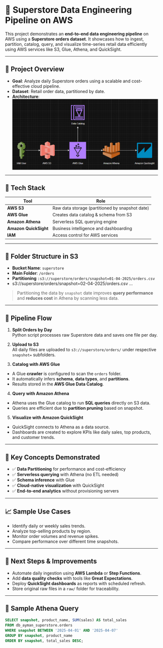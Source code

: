 # 🛒 Superstore Data Engineering Pipeline on AWS

This project demonstrates an **end-to-end data engineering pipeline** on AWS using a **Superstore orders dataset**. It showcases how to ingest, partition, catalog, query, and visualize time-series retail data efficiently using AWS services like S3, Glue, Athena, and QuickSight.

---

## 🚀 Project Overview

- **Goal**: Analyze daily Superstore orders using a scalable and cost-effective cloud pipeline.
- **Dataset**: Retail order data, partitioned by date.
- **Architecture**:  
  ![AWS Pipeline Diagram](docs/super-store-end-to-end.png)

---

## 🧰 Tech Stack

| Tool               | Role                                          |
|--------------------|-----------------------------------------------|
| **AWS S3**         | Raw data storage (partitioned by snapshot date) |
| **AWS Glue**       | Creates data catalog & schema from S3        |
| **Amazon Athena**  | Serverless SQL querying engine                |
| **Amazon QuickSight** | Business intelligence and dashboarding   |
| **IAM**            | Access control for AWS services               |

---

## 📁 Folder Structure in S3

- **Bucket Name**: `superstore`
- **Main Folder**: `/orders`
- **Partitioning** `:s3://superstore/orders/snapshot=01-04-2025/orders.csv`
- s3://superstore/orders/snapshot=02-04-2025/orders.csv ...
  
> Partitioning the data by `snapshot` date improves **query performance** and **reduces cost** in Athena by scanning less data.

---

## 🔄 Pipeline Flow

1. **Split Orders by Day**  
 Python script processes raw Superstore data and saves one file per day.

2. **Upload to S3**  
 All daily files are uploaded to `s3://superstore/orders/` under respective `snapshot=` subfolders.

3. **Catalog with AWS Glue**  
 - A Glue **crawler** is configured to scan the `orders` folder.
 - It automatically infers **schema**, **data types**, and **partitions**.
 - Results stored in the **AWS Glue Data Catalog**.

4. **Query with Amazon Athena**  
 - Athena uses the Glue catalog to run **SQL queries** directly on S3 data.
 - Queries are efficient due to **partition pruning** based on snapshot.

5. **Visualize with Amazon QuickSight**  
 - QuickSight connects to Athena as a data source.
 - Dashboards are created to explore KPIs like daily sales, top products, and customer trends.

---

## 🧠 Key Concepts Demonstrated

- ✅ **Data Partitioning** for performance and cost-efficiency  
- ✅ **Serverless querying** with Athena (no ETL needed)  
- ✅ **Schema inference** with Glue  
- ✅ **Cloud-native visualization** with QuickSight  
- ✅ **End-to-end analytics** without provisioning servers

---

## 📈 Sample Use Cases

- Identify daily or weekly sales trends.
- Analyze top-selling products by region.
- Monitor order volumes and revenue spikes.
- Compare performance over different time snapshots.

---

## 📝 Next Steps & Improvements

- Automate daily ingestion using **AWS Lambda** or **Step Functions**.
- Add **data quality checks** with tools like **Great Expectations**.
- Deploy **QuickSight dashboards** as reports with scheduled refresh.
- Store original raw files in a `raw/` folder for traceability.

---

## 📂 Sample Athena Query

```sql
SELECT snapshot, product_name, SUM(sales) AS total_sales
FROM db_ayman_superstore.orders
WHERE snapshot BETWEEN '2025-04-01' AND '2025-04-07'
GROUP BY snapshot, product_name
ORDER BY snapshot, total_sales DESC;
```

